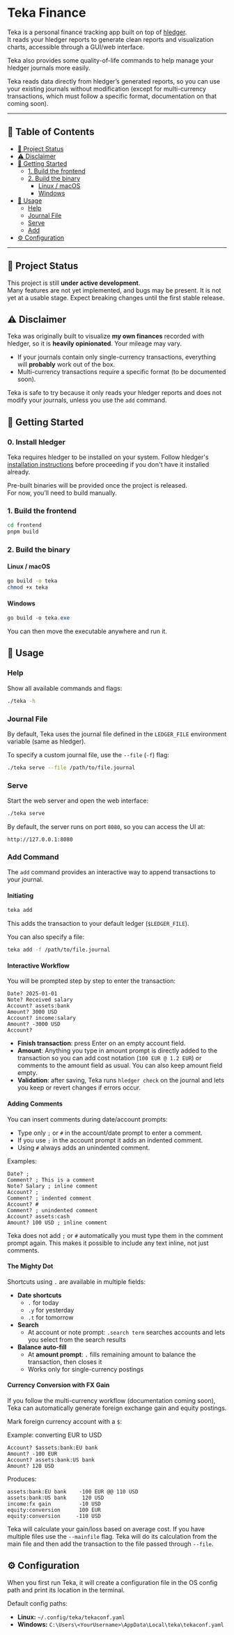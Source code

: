 # Teka Finance

Teka is a personal finance tracking app built on top of [hledger](https://hledger.org).  
It reads your hledger reports to generate clean reports and visualization charts, accessible through a GUI/web interface.

Teka also provides some quality-of-life commands to help manage your hledger journals more easily.

Teka reads data directly from hledger’s generated reports, so you can use your existing journals without modification (except for multi-currency transactions, which must follow a specific format, documentation on that coming soon).

---

## 📑 Table of Contents

- [🚧 Project Status](#-project-status)
- [⚠️ Disclaimer](#-disclaimer)
- [🚀 Getting Started](#-getting-started)
    - [1. Build the frontend](#1-build-the-frontend)
    - [2. Build the binary](#2-build-the-binary)
        - [Linux / macOS](#linux--macos)
        - [Windows](#windows)
- [📖 Usage](#-usage)
    - [Help](#help)
    - [Journal File](#journal-file)
    - [Serve](#serve)
    - [Add](#add-command)
- [⚙️ Configuration](#️-configuration)

---

## 🚧 Project Status

This project is still **under active development**.  
Many features are not yet implemented, and bugs may be present. It is not yet at a usable stage. Expect breaking changes until the first stable release.

## ⚠️ Disclaimer

Teka was originally built to visualize **my own finances** recorded with hledger, so it is **heavily opinionated**. Your mileage may vary.

- If your journals contain only single-currency transactions, everything will **probably** work out of the box.
- Multi-currency transactions require a specific format (to be documented soon).

Teka is safe to try because it only reads your hledger reports and does not modify your journals, unless you use the `add` command.

## 🚀 Getting Started

### 0. Install hledger

Teka requires hledger to be installed on your system. Follow hledger's [installation instructions](https://hledger.org/install.html) before proceeding if you don't have it installed already.

Pre-built binaries will be provided once the project is released.  
For now, you’ll need to build manually.

### 1. Build the frontend

```bash
cd frontend
pnpm build
```

### 2. Build the binary

#### Linux / macOS

```bash
go build -o teka
chmod +x teka
```

#### Windows

```powershell
go build -o teka.exe
```

You can then move the executable anywhere and run it.

## 📖 Usage

### Help

Show all available commands and flags:

```bash
./teka -h
```

### Journal File

By default, Teka uses the journal file defined in the `LEDGER_FILE` environment variable (same as hledger).

To specify a custom journal file, use the `--file` (`-f`) flag:

```bash
./teka serve --file /path/to/file.journal
```

### Serve

Start the web server and open the web interface:

```bash
./teka serve
```

By default, the server runs on port `8080`, so you can access the UI at:

```
http://127.0.0.1:8080
```

### Add Command

The `add` command provides an interactive way to append transactions to your journal.

#### Initiating

```bash
teka add
```

This adds the transaction to your default ledger (`$LEDGER_FILE`).

You can also specify a file:

```bash
teka add -f /path/to/file.journal
```

#### Interactive Workflow

You will be prompted step by step to enter the transaction:

```
Date? 2025-01-01
Note? Received salary
Account? assets:bank
Amount? 3000 USD
Account? income:salary
Amount? -3000 USD
Account? 
```

- **Finish transaction**: press Enter on an empty account field.
- **Amount**: Anything you type in amount prompt is directly added to the transaction so you can add cost notation (`100 EUR @ 1.2 EUR`) or comments to the amount field as usual. You can also keep amount field empty.
- **Validation**: after saving, Teka runs `hledger check` on the journal and lets you keep or revert changes if errors occur.

#### Adding Comments

You can insert comments during date/account prompts:

- Type only `;` or `#` in the account/date prompt to enter a comment.
- If you use `;` in the account prompt it adds an indented comment.
- Using `#` always adds an unindented comment.

Examples:

```
Date? ;
Comment? ; This is a comment 
Note? Salary ; inline comment
Account? ;
Comment? ; indented comment 
Account? #
Comment? ; unindented comment
Account? assets:cash
Amount? 100 USD ; inline comment
```

Teka does not add `;` or `#` automatically you must type them in the comment prompt again. This makes it possible to include any text inline, not just comments.

#### The Mighty Dot

Shortcuts using `.` are available in multiple fields:

- **Date shortcuts**
    - `.` for today
    - `.y` for yesterday
    - `.t` for tomorrow
- **Search**
    - At account or note prompt: `.search term` searches accounts and lets you select from the search results
- **Balance auto-fill**
    - At **amount prompt**: `.` fills remaining amount to balance the transaction, then closes it
    - Works only for single-currency postings

#### Currency Conversion with FX Gain

If you follow the multi-currency workflow (documentation coming soon), Teka can automatically generate foreign exchange gain and equity postings.

Mark foreign currency account with a `$`:

Example: converting EUR to USD

```
Account? $assets:bank:EU bank
Amount? -100 EUR
Account? assets:bank:US bank
Amount? 120 USD
```

Produces:

```
assets:bank:EU bank    -100 EUR @@ 110 USD
assets:bank:US bank     120 USD
income:fx gain         -10 USD
equity:conversion      100 EUR
equity:conversion     -110 USD
```

Teka will calculate your gain/loss based on average cost. If you have multiple files use the `--mainfile` flag. Teka will do its calculation from the main file and then add the transaction to the file passed through `--file`.

## ⚙️ Configuration

When you first run Teka, it will create a configuration file in the OS config path and print its location in the terminal.

Default config paths:

- **Linux:** `~/.config/teka/tekaconf.yaml`
- **Windows:** `C:\Users\<YourUsername>\AppData\Local\teka\tekaconf.yaml`

